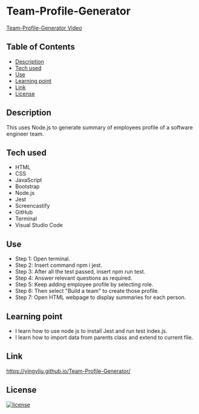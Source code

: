 # Team-Profile-Generator

[Team-Profile-Generator Video](https://youtu.be/76Rt_OHV8zQ)

## Table of Contents
- [Description](#description)
- [Tech used](#tech-used)
- [Use](#use)
- [Learning point](#learning-point)
- [Link](#link)
- [License](#license)


## Description
This uses Node.js to generate summary of employees profile of a software engineer team.


## Tech used
- HTML
- CSS
- JavaScript
- Bootstrap
- Node.js
- Jest
- Screencastify
- GitHub
- Terminal
- Visual Studio Code

## Use
- Step 1: Open terminal.
- Step 2: Insert command npm i jest.
- Step 3: After all the test passed, insert npm run test.
- Step 4: Answer relevant questions as required.
- Step 5: Keep adding employee profile by selecting role.
- Step 6: Then select "Build a team" to create those profile.
- Step 7: Open HTML webpage to display summaries for each person. 

## Learning point
- I learn how to use node js to install Jest and run test index.js. 
- I learn how to import data from parents class and extend to current file.

## Link
https://yingyliu.github.io/Team-Profile-Generator/

## License
[![license](https://img.shields.io/badge/license-MIT-blue)](https://shields.io)